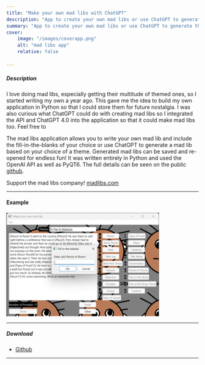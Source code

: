 ```yaml
---
title: "Make your own mad libs with ChatGPT" 
description: "App to create your own mad libs or use ChatGPT to generate them." 
summary: "App to create your own mad libs or use ChatGPT to generate them." 
cover:
    image: "/images/coverapp.png"
    alt: "mad libs app"
    relative: false

---
```


##### Description
I love doing mad libs, especially getting their multitude of themed ones, so I started writing my own a year ago. This gave me the idea to build my own application in Python so that I could store them for future nostalgia. I was also curious what ChatGPT could do with creating mad libs so I integrated the API and ChatGPT 4.0 into the application so that it could make mad libs too. Feel free to 

The mad libs application allows you to write your own mad lib and include the fill-in-the-blanks of your choice or use ChatGPT to generate a mad lib based on your choice of a theme. Generated mad libs can be saved and re-opened for endless fun! It was written entirely in Python and used the OpenAI API as well as PyQT6. The full details can be seen on the public [github](https://github.com/amhelmi/mad_libs_app). 

Support the mad libs company! [madlibs.com](https://madlibs.com)

---

#### Example
<img src="app.png" alt="App" width="400"/>

---

##### Download

+ [Github](https://github.com/amhelmi/mad_libs_app)

---
